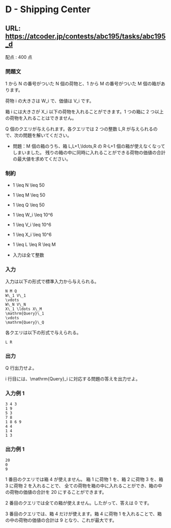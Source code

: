 # D - Shipping Center 
## URL: https://atcoder.jp/contests/abc195/tasks/abc195_d 

配点 : 400 点




### 問題文

1 から N の番号がついた N 個の荷物と、1 から M の番号がついた M 個の箱があります。


荷物 i の大きさは W\_i で、価値は V\_i です。


箱 i には大きさが X\_i 以下の荷物を入れることができます。1 つの箱に 2 つ以上の荷物を入れることはできません。


Q 個のクエリが与えられます。各クエリでは 2 つの整数 L,R が与えられるので、次の問題を解いてください。




* 問題：M 個の箱のうち、箱 L,L+1,\ldots,R の R-L+1 個の箱が使えなくなってしまいました。
残りの箱の中に同時に入れることができる荷物の価値の合計の最大値を求めてください。







### 制約



* 1 \leq N \leq 50

* 1 \leq M \leq 50

* 1 \leq Q \leq 50

* 1 \leq W\_i \leq 10^6

* 1 \leq V\_i \leq 10^6

* 1 \leq X\_i \leq 10^6

* 1 \leq L \leq R \leq M

* 入力は全て整数









### 入力

入力は以下の形式で標準入力から与えられる。



``` 
N M Q
W\_1 V\_1
\vdots
W\_N V\_N
X\_1 \ldots X\_M
\mathrm{Query}\_1
\vdots
\mathrm{Query}\_Q
``` 

各クエリは以下の形式で与えられる。



``` 
L R
``` 





### 出力

Q 行出力せよ。


i 行目には、\mathrm{Query}\_i に対応する問題の答えを出力せよ。








### 入力例 1


``` 
3 4 3
1 9
5 3
7 8
1 8 6 9
4 4
1 4
1 3
``` 





### 出力例 1


``` 
20
0
9
``` 

1 番目のクエリでは箱 4 が使えません。
箱 1 に荷物 1 を、箱 2 に荷物 3 を、箱 3 に荷物 2 を入れることで、
全ての荷物を箱の中に入れることができ、箱の中の荷物の価値の合計を 20 にすることができます。


2 番目のクエリでは全ての箱が使えません。したがって、答えは 0 です。


3 番目のクエリでは、箱 4 だけが使えます。箱 4 に荷物 1 を入れることで、箱の中の荷物の価値の合計は 9 となり、これが最大です。